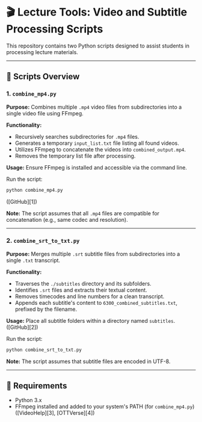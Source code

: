 # 🎬 Lecture Tools: Video and Subtitle Processing Scripts

This repository contains two Python scripts designed to assist students in processing lecture materials.

---

## 📁 Scripts Overview

### 1. `combine_mp4.py`

**Purpose:**
Combines multiple `.mp4` video files from subdirectories into a single video file using FFmpeg.

**Functionality:**

* Recursively searches subdirectories for `.mp4` files.
* Generates a temporary `input_list.txt` file listing all found videos.
* Utilizes FFmpeg to concatenate the videos into `combined_output.mp4`.
* Removes the temporary list file after processing.

**Usage:**
Ensure FFmpeg is installed and accessible via the command line.

Run the script:

```bash
python combine_mp4.py
```

([GitHub][1])

**Note:**
The script assumes that all `.mp4` files are compatible for concatenation (e.g., same codec and resolution).

---

### 2. `combine_srt_to_txt.py`

**Purpose:**
Merges multiple `.srt` subtitle files from subdirectories into a single `.txt` transcript.

**Functionality:**

* Traverses the `./subtitles` directory and its subfolders.
* Identifies `.srt` files and extracts their textual content.
* Removes timecodes and line numbers for a clean transcript.
* Appends each subtitle's content to `6300_combined_subtitles.txt`, prefixed by the filename.

**Usage:**
Place all subtitle folders within a directory named `subtitles`.([GitHub][2])

Run the script:

```bash
python combine_srt_to_txt.py
```



**Note:**
The script assumes that subtitle files are encoded in UTF-8.

---

## 🔧 Requirements

* Python 3.x
* FFmpeg installed and added to your system's PATH (for `combine_mp4.py`)([VideoHelp][3], [OTTVerse][4])
